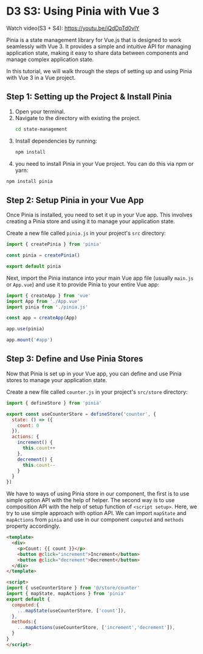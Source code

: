 # D3 S3: Using Pinia with Vue 3

Watch video(S3 + S4): https://youtu.be/iQdDpTd0vlY


Pinia is a state management library for Vue.js that is designed to work seamlessly with Vue 3. It provides a simple and intuitive API for managing application state, making it easy to share data between components and manage complex application state.

In this tutorial, we will walk through the steps of setting up and using Pinia with Vue 3 in a Vue project.

## Step 1: Setting up the Project & Install Pinia
1. Open your terminal.
2. Navigate to the directory with existing the project.
   ```bash
   cd state-management
   ```
3. Install dependencies by running:
   ```bash
   npm install
   ```
4.  you need to install Pinia in your Vue project. You can do this via npm or yarn:

```bash
npm install pinia
```

## Step 2: Setup Pinia in your Vue App

Once Pinia is installed, you need to set it up in your Vue app. This involves creating a Pinia store and using it to manage your application state.

Create a new file called `pinia.js` in your project's `src` directory:

```javascript
import { createPinia } from 'pinia'

const pinia = createPinia()

export default pinia
```

Next, import the Pinia instance into your main Vue app file (usually `main.js` or `App.vue`) and use it to provide Pinia to your entire Vue app:

```javascript
import { createApp } from 'vue'
import App from './App.vue'
import pinia from './pinia.js'

const app = createApp(App)

app.use(pinia)

app.mount('#app')
```

## Step 3: Define and Use Pinia Stores

Now that Pinia is set up in your Vue app, you can define and use Pinia stores to manage your application state.

Create a new file called `counter.js` in your project's `src/store` directory:

```javascript
import { defineStore } from 'pinia'

export const useCounterStore = defineStore('counter', {
  state: () => ({
    count: 0
  }),
  actions: {
    increment() {
      this.count++
    },
    decrement() {
      this.count--
    }
  }
})
```

We have to ways of using Pinia store in our component, the first is to use 
simple option API with the help of helper. The second way is to use composition API with the help of setup function of `<script setup>`. Here, we try to use simple approach with option API. 
We can import `mapState` and `mapActions` from `pinia` and use in our component `computed` and `methods` property accordingly.

```html
<template>
  <div>
    <p>Count: {{ count }}</p>
    <button @click="increment">Increment</button>
    <button @click="decrement">Decrement</button>
  </div>
</template>

<script>
import { useCounterStore } from '@/store/counter'
import { mapState, mapActions } from 'pinia'
export default {
  computed:{
    ...mapState(useCounterStore, ['count']),
  },
  methods:{
    ...mapActions(useCounterStore, ['increment','decrement']),
  }
}
</script>
```
